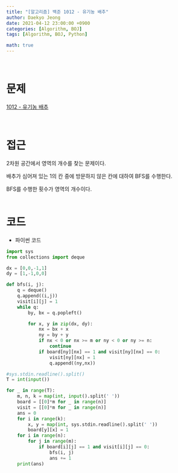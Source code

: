 ```yaml
---
title: "[알고리즘] 백준 1012 - 유기농 배추"
author: Daekyo Jeong
date: 2021-04-12 23:00:00 +0900
categories: [Algorithm, BOJ]
tags: [Algorithm, BOJ, Python]

math: true
---
```



<br/>

# **문제**

[1012 - 유기농 배추](https://www.acmicpc.net/problem/1012)

<br/>

# **접근**

2차원 공간에서 영역의 개수를 찾는 문제이다.  

배추가 심어져 있는 1의 칸 중에 방문하지 않은 칸에 대하여 BFS를 수행한다.  

BFS를 수행한 횟수가 영역의 개수이다.  
<br/>

# **코드**

- 파이썬 코드   

```py
import sys
from collections import deque

dx = [0,0,-1,1]
dy = [1,-1,0,0]

def bfs(i, j):
    q = deque()
    q.append((i,j))
    visit[i][j] = 1
    while q:
        by, bx = q.popleft()

        for x, y in zip(dx, dy):
            nx = bx + x
            ny = by + y
            if nx < 0 or nx >= m or ny < 0 or ny >= n:
                continue
            if board[ny][nx] == 1 and visit[ny][nx] == 0:
                visit[ny][nx] = 1
                q.append((ny,nx))

#sys.stdin.readline().split()
T = int(input())

for _ in range(T):
    m, n, k = map(int, input().split(' '))
    board = [[0]*m for _ in range(n)]
    visit = [[0]*m for _ in range(n)]
    ans = 0
    for i in range(k):
        x, y = map(int, sys.stdin.readline().split(' '))
        board[y][x] = 1
    for i in range(n):
        for j in range(m):
            if board[i][j] == 1 and visit[i][j] == 0:
                bfs(i, j)
                ans += 1
    print(ans)
```

<br/>
